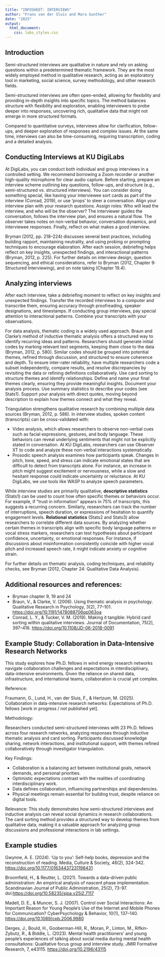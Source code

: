 ```yaml
---
title: "INFOSHEET: INTERVIEWS"
author: "Frans van der Sluis and Mara Gunther"
date: "2025"
output: 
  html_document:
    css: labs_styles.css
---
```


## Introduction
Semi-structured interviews are qualitative in nature and rely on asking questions within a predetermined thematic framework. They are the most widely employed method in qualitative research, acting as an exploratory tool in marketing, social science, survey methodology, and other research fields.

Semi-structured interviews are often open-ended, allowing for flexibility and providing in-depth insights into specific topics. The method balances structure with flexibility and exploration, enabling interviewers to probe deeper into responses, uncovering rich, qualitative data that might not emerge in more structured formats.

Compared to quantitative surveys, interviews allow for clarification, follow-ups, and deeper exploration of responses and complex issues. At the same time, interviews can also be time-consuming, requiring transcription, coding and a detailed analysis.

## Conducting Interviews at KU DigiLabs
At DigiLabs, you can conduct both individual and group interviews in a controlled setting. We recommend borrowing a Zoom recorder or another high-quality microphone for clear audio capture. Before starting, prepare an interview scheme outlining key questions, follow-ups, and structure (e.g., semi-structured vs. structured interviews). You can consider doing something special, like having your interviewee sort cards as part of the interview (Conrad, 2019), or use ‘props’ to steer a conversation. Align your interview plan with your research questions. Assign roles: Who will lead the interview, and who will be the observer? The interviewer guides the conversation, follows the interview plan, and ensures a natural flow. The observer takes notes on non-verbal behavior, conversation dynamics, and interviewee responses. Finally, reflect on what makes a good interview.

Bryman (2012, pp. 218–224) discusses several best practices, including building rapport, maintaining neutrality, and using probing or prompting techniques to encourage elaboration. After each session, debriefing helps reflect on key insights, unexpected findings, and interactional patterns (Bryman, 2012, p. 225). For further details on interview design, question sequencing, and ethical considerations, refer to Bryman (2012, Chapter 9: Structured Interviewing), and on note taking (Chapter 19.4).

## Analyzing interviews
After each interview, take a debriefing moment to reflect on key insights and unexpected findings. Transfer the recorded interviews to a computer and transcribe them, ensuring accuracy through proofreading, speaker designations, and timestamps. If conducting group interviews, pay special attention to interactional patterns. Combine your transcripts with your observations.


For data analysis, thematic coding is a widely used approach. Braun and Clarke’s method of inductive thematic analysis offers a structured way to identify recurring ideas and patterns. Researchers should generate initial codes by marking relevant text segments, keeping them close to the data (Bryman, 2012, p. 580). Similar codes should be grouped into potential themes, refined through discussion, and structured to ensure coherence and depth. To ensure inter-rater reliability, have multiple researchers code a subset independently, compare results, and resolve discrepancies by revisiting the data or refining definitions collaboratively.
Use card sorting to structure themes and identify relationships. Define and name your final themes clearly, ensuring they provide meaningful insights. Document your analysis process. Use summary statistics to describe your codes (see Stats1). Support your analysis with direct quotes, moving beyond description to explain how themes connect and what they reveal.

<!-- two paragraphs copied from labs2 -->
Triangulation strengthens qualitative research by combining multiple data sources (Bryman, 2012, p. 586). In interview studies, spoken content (transcripts) can be cross-validated with:
- Video analysis, which allows researchers to observe non-verbal cues such as facial expressions, gestures, and body language. These behaviors can reveal underlying sentiments that might not be explicitly stated in conversation. At KU DigiLabs, researchers can use Observer XT to code and analyze these non-verbal interactions systematically.
- Prosodic speech analysis examines how participants speak. Changes in pitch, tone, speed, and stress can indicate emotional states that are difficult to detect from transcripts alone. For instance, an increase in pitch might suggest excitement or nervousness, while a slow and hesitant response could indicate uncertainty or reluctance. At KU DigiLabs, we use tools like WASP to analyze speech parameters.

While interview studies are primarily qualitative, **descriptive statistics** (Stats1) can be used to count how often specific themes or behaviors occur. For example, if "trust in information" appears in 75% of transcripts, this suggests a recurring concern. Similarly, researchers can track the number of interruptions, speech duration, or expressions of hesitation to quantify engagement levels.
**Relational statistics** (Stats2 and Stats3) allow researchers to correlate different data sources. By analyzing whether certain themes in transcripts align with specific body language patterns or vocal stress markers, researchers can test hypotheses about participant confidence, uncertainty, or emotional responses. For instance, if discussions about misinformation consistently coincide with higher vocal pitch and increased speech rate, it might indicate anxiety or cognitive strain. 

For further details on thematic analysis, coding techniques, and reliability checks, see Bryman (2012, Chapter 24: Qualitative Data Analysis).



## Additional resources and references:
- Bryman chapter 9, 19 and 24
- Braun, V., & Clarke, V. (2006). Using thematic analysis in psychology. Qualitative Research in Psychology, 3(2), 77–101. https://doi.org/10.1191/1478088706qp063oa
- Conrad, L. Y., & Tucker, V. M. (2019). Making it tangible: Hybrid card sorting within qualitative interviews. Journal of Documentation, 75(2), 397–416. https://doi.org/10.1108/JD-06-2018-0091

## Example Study: Collaboration in Data-Intensive Research Networks

This study explores how Ph.D. fellows in wind energy research networks navigate collaboration challenges and expectations in interdisciplinary, data-intensive environments. Given the reliance on shared data, infrastructure, and international teams, collaboration is crucial yet complex.

Reference:

Fraumann, G., Lund, H., van der Sluis, F., & Hertzum, M. (2025). Collaboration in data-intensive research networks: Expectations of Ph.D. fellows [work in progress / not published yet].

Methodology:

Researchers conducted semi-structured interviews with 23 Ph.D. fellows across four research networks, analyzing responses through inductive thematic analysis and card sorting. Participants discussed knowledge sharing, network interactions, and institutional support, with themes refined collaboratively through investigator triangulation.

Key Findings:

- Collaboration is a balancing act between institutional goals, network demands, and personal priorities.
- Optimistic expectations contrast with the realities of coordinating interdisciplinary work.
- Data defines collaboration, influencing partnerships and dependencies.
- Physical meetings remain essential for building trust, despite reliance on digital tools.

Relevance:
This study demonstrates how semi-structured interviews and inductive analysis can reveal social dynamics in research collaborations. The card sorting method provides a structured way to develop themes from qualitative data, making it a valuable approach for analyzing group discussions and professional interactions in lab settings.


## Example studies
Gwynne, A. E. (2024). ‘Up to you’: Self-help books, depression and the reconstruction of reading. Media, Culture & Society, 46(2), 324-342. https://doi.org/10.1177/01634437231198431

Broomfield, H., & Reutter, L. (2021). Towards a data-driven public administration: An empirical analysis of nascent phase implementation. Scandinavian Journal of Public Administration, 25(2), 73-97. doi:https://doi.org/10.58235/sjpa.v25i2.7117

Madell, D. E., & Muncer, S. J. (2007). Control over Social Interactions: An Important Reason for Young People’s Use of the Internet and Mobile Phones for Communication? CyberPsychology & Behavior, 10(1), 137–140. https://doi.org/10.1089/cpb.2006.9980 

Derges, J., Bould, H., Gooberman-Hill, R., Moran, P., Linton, M., Rifkin-Zybutz, R., & Biddle, L. (2023). Mental health practitioners’ and young people’s experiences of talking about social media during mental health consultations: Qualitative focus group and interview study. JMIR Formative Research, 7, e43115. https://doi.org/10.2196/43115







